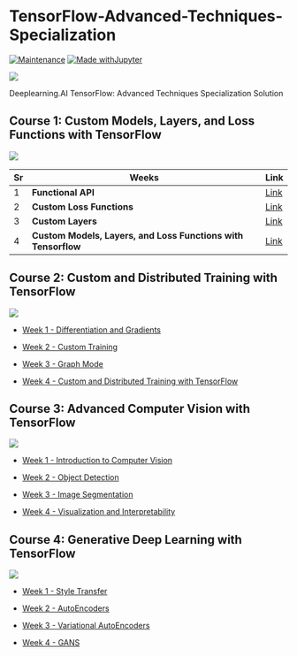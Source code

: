 # TensorFlow-Advanced-Techniques-Specialization

[![Maintenance](https://img.shields.io/badge/Maintained%3F-no-red.svg)](https://bitbucket.org/lbesson/ansi-colors) [![Made withJupyter](https://img.shields.io/badge/Made%20with-Jupyter-orange?style=for-the-badge&logo=Jupyter)](https://jupyter.org/try)

![](https://github.com/ashishpatel26/TensorFlow-Advanced-Techniques-Specialization/blob/main/images/main.jpg)

Deeplearning.AI TensorFlow: Advanced Techniques Specialization Solution 

## Course 1: Custom Models, Layers, and Loss Functions with TensorFlow

![](https://github.com/ashishpatel26/TensorFlow-Advanced-Techniques-Specialization/blob/main/images/Course1.jpg)

| Sr   | Weeks                                                        | Link                                                         |
| ---- | ------------------------------------------------------------ | ------------------------------------------------------------ |
| 1    | **Functional API**                                           | [Link](https://github.com/ashishpatel26/TensorFlow-Advanced-Techniques-Specialization/tree/main/Course%201%20-%20Custom%20Models%2C%20Layers%2C%20and%20Loss%20Functions%20with%20TensorFlow/Week%201) |
| 2    | **Custom Loss Functions**                                    | [Link](https://github.com/ashishpatel26/TensorFlow-Advanced-Techniques-Specialization/tree/main/Course%201%20-%20Custom%20Models%2C%20Layers%2C%20and%20Loss%20Functions%20with%20TensorFlow/Week%202) |
| 3    | **Custom Layers**                                            | [Link](https://github.com/ashishpatel26/TensorFlow-Advanced-Techniques-Specialization/tree/main/Course%201%20-%20Custom%20Models%2C%20Layers%2C%20and%20Loss%20Functions%20with%20TensorFlow/Week%203) |
| 4    | **Custom Models, Layers, and Loss Functions with Tensorflow** | [Link](https://github.com/ashishpatel26/TensorFlow-Advanced-Techniques-Specialization/tree/main/Course%201%20-%20Custom%20Models%2C%20Layers%2C%20and%20Loss%20Functions%20with%20TensorFlow/Week%204) |

## Course 2: Custom and Distributed Training with TensorFlow

![](https://github.com/ashishpatel26/TensorFlow-Advanced-Techniques-Specialization/blob/main/images/Course2.jpg)

* [Week 1 - Differentiation and Gradients](https://github.com/anhtuan85/TensorFlow-Advanced-Techniques-Specialization/tree/main/Course%202%20-%20Custom%20and%20Distributed%20Training%20with%20TensorFlow/Week%201)

* [Week 2 - Custom Training](https://github.com/anhtuan85/TensorFlow-Advanced-Techniques-Specialization/tree/main/Course%202%20-%20Custom%20and%20Distributed%20Training%20with%20TensorFlow/Week%202)

* [Week 3 - Graph Mode](https://github.com/anhtuan85/TensorFlow-Advanced-Techniques-Specialization/tree/main/Course%202%20-%20Custom%20and%20Distributed%20Training%20with%20TensorFlow/Week%203)

* [Week 4 - Custom and Distributed Training with TensorFlow](https://github.com/anhtuan85/TensorFlow-Advanced-Techniques-Specialization/tree/main/Course%202%20-%20Custom%20and%20Distributed%20Training%20with%20TensorFlow/Week%204)

## Course 3: Advanced Computer Vision with TensorFlow

![](https://github.com/ashishpatel26/TensorFlow-Advanced-Techniques-Specialization/blob/main/images/Course3.jpg)

* [Week 1 - Introduction to Computer Vision](https://github.com/anhtuan85/TensorFlow-Advanced-Techniques-Specialization/tree/main/Course%203%20-%20Advanced%20Computer%20Vision%20with%20TensorFlow/Week%201)

* [Week 2 - Object Detection](https://github.com/anhtuan85/TensorFlow-Advanced-Techniques-Specialization/tree/main/Course%203%20-%20Advanced%20Computer%20Vision%20with%20TensorFlow/Week%202)

* [Week 3 - Image Segmentation](https://github.com/anhtuan85/TensorFlow-Advanced-Techniques-Specialization/tree/main/Course%203%20-%20Advanced%20Computer%20Vision%20with%20TensorFlow/Week%203)

* [Week 4 - Visualization and Interpretability](https://github.com/anhtuan85/TensorFlow-Advanced-Techniques-Specialization/tree/main/Course%203%20-%20Advanced%20Computer%20Vision%20with%20TensorFlow/Week%204)

## Course 4: Generative Deep Learning with TensorFlow

![](https://github.com/ashishpatel26/TensorFlow-Advanced-Techniques-Specialization/blob/main/images/Course4.jpg)

* [Week 1 - Style Transfer](https://github.com/anhtuan85/TensorFlow-Advanced-Techniques-Specialization/tree/main/Course%204%20-%20Generative%20Deep%20Learning%20with%20TensorFlow/Week%201)

* [Week 2 - AutoEncoders](https://github.com/anhtuan85/TensorFlow-Advanced-Techniques-Specialization/tree/main/Course%204%20-%20Generative%20Deep%20Learning%20with%20TensorFlow/Week%202)

* [Week 3 - Variational AutoEncoders](https://github.com/anhtuan85/TensorFlow-Advanced-Techniques-Specialization/tree/main/Course%204%20-%20Generative%20Deep%20Learning%20with%20TensorFlow/Week%203)

* [Week 4 - GANS](https://github.com/anhtuan85/TensorFlow-Advanced-Techniques-Specialization/tree/main/Course%204%20-%20Generative%20Deep%20Learning%20with%20TensorFlow/Week%204)
